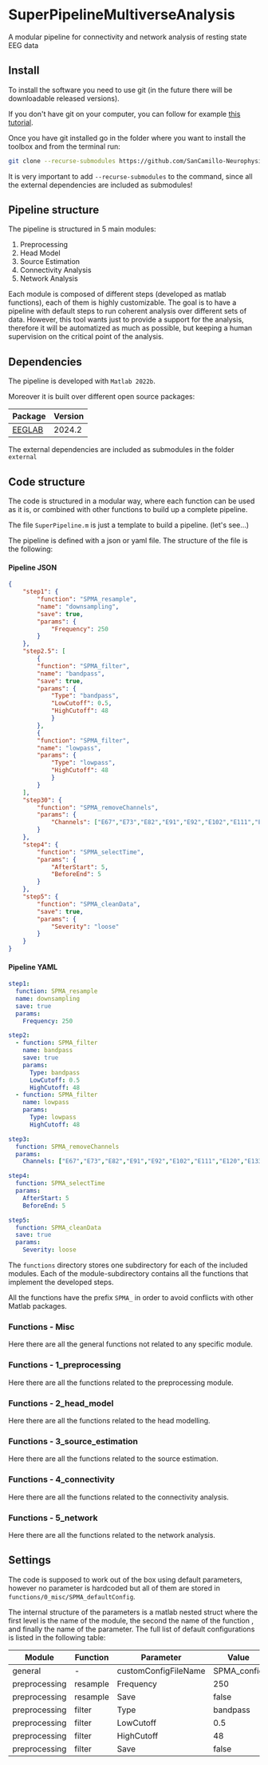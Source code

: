 # SuperPipelineMultiverseAnalysis
A modular pipeline for connectivity and network analysis of resting state EEG data

## Install

To install the software you need to use git (in the future there will be downloadable released versions).

If you don't have git on your computer, you can follow for example [this tutorial](https://github.com/git-guides/install-git).

Once you have git installed go in the folder where you want to install the toolbox and from the terminal run:

```bash
git clone --recurse-submodules https://github.com/SanCamillo-NeurophysiologyLab/SuperPipelineMultiverseAnalysis.git
```

It is very important to add `--recurse-submodules` to the command, since all the external dependencies are included as submodules!

## Pipeline structure
The pipeline is structured in 5 main modules:

1. Preprocessing
2. Head Model
3. Source Estimation
4. Connectivity Analysis
5. Network Analysis

Each module is composed of different steps (developed as matlab functions), each of them is highly customizable.
The goal is to have a pipeline with default steps to run coherent analysis over different sets of data. However, this tool wants just to provide a support for the analysis, therefore it will be automatized as much as possible, but keeping a human supervision on the critical point of the analysis.

## Dependencies
The pipeline is developed with `Matlab 2022b`.

Moreover it is built over different open source packages:

| Package   | Version  |
| ---       | ---      |
| [EEGLAB](https://github.com/sccn/eeglab) | 2024.2 |

The external dependencies are included as submodules in the folder `external`

## Code structure
The code is structured in a modular way, where each function can be used as it is, or combined with other functions to build up a complete pipeline.

The file `SuperPipeline.m` is just a template to build a pipeline. (let's see...)

The pipeline is defined with a json or yaml file. The structure of the file is the following:

#### Pipeline JSON

```json
{
	"step1": {
        "function": "SPMA_resample",
		"name": "downsampling",
        "save": true,
		"params": {
		    "Frequency": 250
        }
	},
	"step2.5": [
        {
		"function": "SPMA_filter",
        "name": "bandpass",
        "save": true,
		"params": {
            "Type": "bandpass",
            "LowCutoff": 0.5,
            "HighCutoff": 48
            }        
	    },
        {
		"function": "SPMA_filter",
        "name": "lowpass",
		"params": {
            "Type": "lowpass",
            "HighCutoff": 48
            }
	    }
    ],
    "step30": {
        "function": "SPMA_removeChannels",
        "params": {
            "Channels": ["E67","E73","E82","E91","E92","E102","E111","E120","E133","E145","E165","E174","E187","E199","E208","E209","E216","E217","E218","E219","E225","E226","E227","E228","E229","E230","E231","E232","E233","E234","E235","E236","E237","E238","E239","E240","E241","E242","E243","E244","E245","E246","E247","E248","E249","E250","E251","E252","E253","E254","E255","E256"]
        }
    },
    "step4": {
        "function": "SPMA_selectTime",
        "params": {
            "AfterStart": 5,
            "BeforeEnd": 5
        }
    },
    "step5": {
        "function": "SPMA_cleanData",
        "save": true,
        "params": {
            "Severity": "loose"
        }
    }
}
```

#### Pipeline YAML
```yaml
step1:
  function: SPMA_resample
  name: downsampling
  save: true
  params:
    Frequency: 250

step2:
  - function: SPMA_filter
    name: bandpass
    save: true
    params:
      Type: bandpass
      LowCutoff: 0.5
      HighCutoff: 48
  - function: SPMA_filter
    name: lowpass
    params:
      Type: lowpass
      HighCutoff: 48

step3:
  function: SPMA_removeChannels
  params:
    Channels: ["E67","E73","E82","E91","E92","E102","E111","E120","E133","E145","E165","E174","E187","E199","E208","E209","E216","E217","E218","E219","E225","E226","E227","E228","E229","E230","E231","E232","E233","E234","E235","E236","E237","E238","E239","E240","E241","E242","E243","E244","E245","E246","E247","E248","E249","E250","E251","E252","E253","E254","E255","E256"]

step4:
  function: SPMA_selectTime
  params:
    AfterStart: 5
    BeforeEnd: 5

step5:
  function: SPMA_cleanData
  save: true
  params:
    Severity: loose
```
The `functions` directory stores one subdirectory for each of the included modules. Each of the module-subdirectory contains all the functions that implement the developed steps.

All the functions have the prefix `SPMA_` in order to avoid conflicts with other Matlab packages.

### Functions - Misc
Here there are all the general functions not related to any specific module.

### Functions - 1_preprocessing
Here there are all the functions related to the preprocessing module.

### Functions - 2_head_model
Here there are all the functions related to the head modelling.

### Functions - 3_source_estimation
Here there are all the functions related to the source estimation.

### Functions - 4_connectivity
Here there are all the functions related to the connectivity analysis.

### Functions - 5_network
Here there are all the functions related to the network analysis.

## Settings

The code is supposed to work out of the box using default parameters, however no parameter is hardcoded but all of them are stored in `functions/0_misc/SPMA_defaultConfig`.

The internal structure of the parameters is a matlab nested struct where the first level is the name of the module, the second the name of the function , and finally the name of the parameter. The full list of default configurations is listed in the following table:

| Module        | Function      | Parameter     | Value |
| ---           | ---           | ---           | ---   |
| general       | -             | customConfigFileName | SPMA_config |
| preprocessing | resample      | Frequency     | 250   |
| preprocessing | resample      | Save          | false   |
| preprocessing | filter        | Type          | bandpass   |
| preprocessing | filter        | LowCutoff     | 0.5   |
| preprocessing | filter        | HighCutoff    | 48   |
| preprocessing | filter        | Save          | false   |


